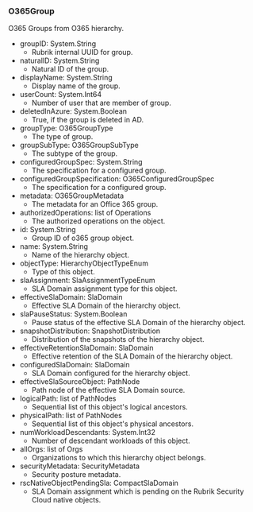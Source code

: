 ### O365Group
O365 Groups from O365 hierarchy.

- groupID: System.String
  - Rubrik internal UUID for group.
- naturalID: System.String
  - Natural ID of the group.
- displayName: System.String
  - Display name of the group.
- userCount: System.Int64
  - Number of user that are member of group.
- deletedInAzure: System.Boolean
  - True, if the group is deleted in AD.
- groupType: O365GroupType
  - The type of group.
- groupSubType: O365GroupSubType
  - The subtype of the group.
- configuredGroupSpec: System.String
  - The specification for a configured group.
- configuredGroupSpecification: O365ConfiguredGroupSpec
  - The specification for a configured group.
- metadata: O365GroupMetadata
  - The metadata for an Office 365 group.
- authorizedOperations: list of Operations
  - The authorized operations on the object.
- id: System.String
  - Group ID of o365 group object.
- name: System.String
  - Name of the hierarchy object.
- objectType: HierarchyObjectTypeEnum
  - Type of this object.
- slaAssignment: SlaAssignmentTypeEnum
  - SLA Domain assignment type for this object.
- effectiveSlaDomain: SlaDomain
  - Effective SLA Domain of the hierarchy object.
- slaPauseStatus: System.Boolean
  - Pause status of the effective SLA Domain of the hierarchy object.
- snapshotDistribution: SnapshotDistribution
  - Distribution of the snapshots of the hierarchy object.
- effectiveRetentionSlaDomain: SlaDomain
  - Effective retention of the SLA Domain of the hierarchy object.
- configuredSlaDomain: SlaDomain
  - SLA Domain configured for the hierarchy object.
- effectiveSlaSourceObject: PathNode
  - Path node of the effective SLA Domain source.
- logicalPath: list of PathNodes
  - Sequential list of this object's logical ancestors.
- physicalPath: list of PathNodes
  - Sequential list of this object's physical ancestors.
- numWorkloadDescendants: System.Int32
  - Number of descendant workloads of this object.
- allOrgs: list of Orgs
  - Organizations to which this hierarchy object belongs.
- securityMetadata: SecurityMetadata
  - Security posture metadata.
- rscNativeObjectPendingSla: CompactSlaDomain
  - SLA Domain assignment which is pending on the Rubrik Security Cloud native objects.
